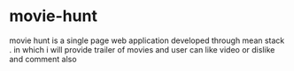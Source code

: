 # movie-hunt
movie hunt is a single page web application developed through mean stack . in which i will provide trailer of movies and user can  like video or dislike and comment also 
